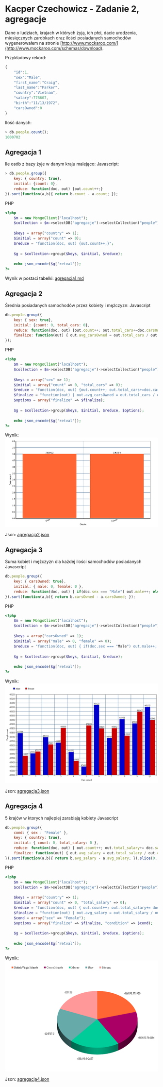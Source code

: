 # Kacper Czechowicz - Zadanie 2, agregacje

Dane o ludziach, krajach w których żyją, ich płci, dacie urodzenia, miesięcznych zarobkach oraz ilości posiadanych samochodów wygenerowałem na stronie [http://www.mockaroo.com/](http://www.mockaroo.com/schemas/download).

Przykładowy rekord:
```javascript
{
	"id":1,
	"sex":"Male",
	"first_name":"Craig",
	"last_name":"Parker",
	"country":"Vietnam",
	"salary":778607,
	"birth":"11/13/1972",
	"carsOwned":0
}
```

Ilość danych:
```javascript
> db.people.count();
1000702
```

## Agregacja 1

Ile osób z bazy żyje w danym kraju malejąco:
Javascript:
```javascript
> db.people.group({ 
	key: { country: true},
	initial: {count: 0}, 
	reduce: function(doc, out) {out.count++;} 
}).sort(function(a,b){ return b.count - a.count; });
```
PHP
```php
<?php
	$m = new MongoClient("localhost");
	$collection = $m->selectDB("agregacje")->selectCollection("people");
	
	$keys = array("country" => 1);
	$initial = array("count" => 0);
	$reduce = "function(doc, out) {out.count++;}";
	
	$g = $collection->group($keys, $initial, $reduce);

	echo json_encode($g['retval']);
?>
```

Wynik w postaci tabelki: [agregacja1.md](wyniki/agregacja1.md)

## Agregacja 2

Średnia posiadanych samochodów przez kobiety i mężczyzn:
Javascript
```javascript
db.people.group({ 
	key: { sex: true}, 
	initial: {count: 0, total_cars: 0}, 
	reduce: function(doc, out) {out.count++; out.total_cars+=doc.carsOwned;},  
	finalize: function(out) { out.avg_carsOwned = out.total_cars / out.count; }
});
```
PHP
```php
<?php
	$m = new MongoClient("localhost");
	$collection = $m->selectDB("agregacje")->selectCollection("people");
	
	$keys = array("sex" => 1);
	$initial = array("count" => 0, "total_cars" => 0);
	$reduce = "function(doc, out) {out.count++; out.total_cars+=doc.carsOwned;}";
	$finalize = "function(out) { out.avg_carsOwned = out.total_cars / out.count; }";
	$options = array("finalize" => $finalize);

	$g = $collection->group($keys, $initial, $reduce, $options);

	echo json_encode($g['retval']);
?>
```

Wynik: 
![agregacja2](wyniki/agregacja2.png)

Json: [agregacja2.json](wyniki/agregacja2.json)

## Agregacja 3

Suma kobiet i mężczyzn dla każdej ilości samochodów posiadanych
Javascript
```javascript
db.people.group({ 
	key: { carsOwned: true}, 
	initial: { male: 0, female: 0 }, 
	reduce: function(doc, out) { if(doc.sex === "Male") out.male++; else out.female++; },  
}).sort(function(a,b){ return b.carsOwned - a.carsOwned; });
```
PHP
```php
<?php
	$m = new MongoClient("localhost");
	$collection = $m->selectDB("agregacje")->selectCollection("people");
	
	$keys = array("carsOwned" => 1);
	$initial = array("male" => 0, "female" => 0);
	$reduce = "function(doc, out) { if(doc.sex === "Male") out.male++; else out.female++; }";
	
	$g = $collection->group($keys, $initial, $reduce);

	echo json_encode($g['retval']);
?>
```

Wynik:
![agregacja3](wyniki/agregacja3.png)

Json: [agregacja3.json](wyniki/agregacja3.json)

## Agregacja 4

5 krajów w ktorych najlepiej zarabiają kobiety
Javascript
```javascript
db.people.group({ 
	cond: { sex : "Female" },
	key: { country: true}, 
	initial: { count: 0, total_salary: 0 }, 
	reduce: function(doc, out) { out.count++; out.total_salary+= doc.salary; },  
	finalize: function(out) { out.avg_salary = out.total_salary / out.count; }
}).sort(function(a,b){ return b.avg_salary - a.avg_salary; }).slice(0, 5);
```
PHP
```php
<?php
	$m = new MongoClient("localhost");
	$collection = $m->selectDB("agregacje")->selectCollection("people");
	
	$keys = array("country" => 1);
	$initial = array("count" => 0, "total_salary" => 0);
	$reduce = "function(doc, out) { out.count++; out.total_salary+= doc.salary; }";
	$finalize = "function(out) { out.avg_salary = out.total_salary / out.count; }";
	$cond = array("sex" => "Female");
	$options = array("finalize" => $finalize, "condition" => $cond);

	$g = $collection->group($keys, $initial, $reduce, $options);

	echo json_encode($g['retval']);
?>
```

Wynik:
![agregacja4](wyniki/agregacja4.png)

Json: [agregacja4.json](wyniki/agregacja4.json)